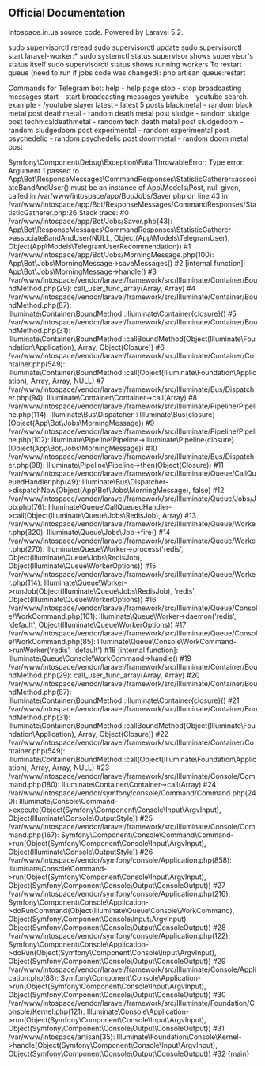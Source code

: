 ## Official Documentation

Intospace.in.ua source code. Powered by Laravel 5.2.

sudo supervisorctl reread
sudo supervisorctl update
sudo supervisorctl start laravel-worker:*
sudo systemctl status supervisor shows supervisor's status itself
sudo supervisorctl status shows running workers
To restart queue (need to run if jobs code was changed): php artisan queue:restart

Commands for Telegram bot:
help - help page
stop - stop broadcasting messages
start - start broadcasting messages
youtube - youtube search. example - /youtube slayer 
latest - latest 5 posts
blackmetal - random black metal post
deathmetal - random death metal post
sludge - random sludge post
technicaldeathmetal - random tech death metal post
sludgedoom - random sludgedoom post
experimental - random experimental post
psychedelic - random psychedelic post
doommetal - random doom metal post

Symfony\Component\Debug\Exception\FatalThrowableError: Type error: Argument 1 passed to App\Bot\ResponseMessages\CommandResponses\StatisticGatherer::associateBandAndUser() must be an instance of App\Models\Post, null given, called in /var/www/intospace/app/Bot/Jobs/Saver.php on line 43 in /var/www/intospace/app/Bot/ResponseMessages/CommandResponses/StatisticGatherer.php:26
Stack trace:
#0 /var/www/intospace/app/Bot/Jobs/Saver.php(43): App\Bot\ResponseMessages\CommandResponses\StatisticGatherer->associateBandAndUser(NULL, Object(App\Models\TelegramUser), Object(App\Models\TelegramUserRecommendation))
#1 /var/www/intospace/app/Bot/Jobs/MorningMessage.php(100): App\Bot\Jobs\MorningMessage->saveMessages()
#2 [internal function]: App\Bot\Jobs\MorningMessage->handle()
#3 /var/www/intospace/vendor/laravel/framework/src/Illuminate/Container/BoundMethod.php(29): call_user_func_array(Array, Array)
#4 /var/www/intospace/vendor/laravel/framework/src/Illuminate/Container/BoundMethod.php(87): Illuminate\Container\BoundMethod::Illuminate\Container\{closure}()
#5 /var/www/intospace/vendor/laravel/framework/src/Illuminate/Container/BoundMethod.php(31): Illuminate\Container\BoundMethod::callBoundMethod(Object(Illuminate\Foundation\Application), Array, Object(Closure))
#6 /var/www/intospace/vendor/laravel/framework/src/Illuminate/Container/Container.php(549): Illuminate\Container\BoundMethod::call(Object(Illuminate\Foundation\Application), Array, Array, NULL)
#7 /var/www/intospace/vendor/laravel/framework/src/Illuminate/Bus/Dispatcher.php(94): Illuminate\Container\Container->call(Array)
#8 /var/www/intospace/vendor/laravel/framework/src/Illuminate/Pipeline/Pipeline.php(114): Illuminate\Bus\Dispatcher->Illuminate\Bus\{closure}(Object(App\Bot\Jobs\MorningMessage))
#9 /var/www/intospace/vendor/laravel/framework/src/Illuminate/Pipeline/Pipeline.php(102): Illuminate\Pipeline\Pipeline->Illuminate\Pipeline\{closure}(Object(App\Bot\Jobs\MorningMessage))
#10 /var/www/intospace/vendor/laravel/framework/src/Illuminate/Bus/Dispatcher.php(98): Illuminate\Pipeline\Pipeline->then(Object(Closure))
#11 /var/www/intospace/vendor/laravel/framework/src/Illuminate/Queue/CallQueuedHandler.php(49): Illuminate\Bus\Dispatcher->dispatchNow(Object(App\Bot\Jobs\MorningMessage), false)
#12 /var/www/intospace/vendor/laravel/framework/src/Illuminate/Queue/Jobs/Job.php(76): Illuminate\Queue\CallQueuedHandler->call(Object(Illuminate\Queue\Jobs\RedisJob), Array)
#13 /var/www/intospace/vendor/laravel/framework/src/Illuminate/Queue/Worker.php(320): Illuminate\Queue\Jobs\Job->fire()
#14 /var/www/intospace/vendor/laravel/framework/src/Illuminate/Queue/Worker.php(270): Illuminate\Queue\Worker->process('redis', Object(Illuminate\Queue\Jobs\RedisJob), Object(Illuminate\Queue\WorkerOptions))
#15 /var/www/intospace/vendor/laravel/framework/src/Illuminate/Queue/Worker.php(114): Illuminate\Queue\Worker->runJob(Object(Illuminate\Queue\Jobs\RedisJob), 'redis', Object(Illuminate\Queue\WorkerOptions))
#16 /var/www/intospace/vendor/laravel/framework/src/Illuminate/Queue/Console/WorkCommand.php(101): Illuminate\Queue\Worker->daemon('redis', 'default', Object(Illuminate\Queue\WorkerOptions))
#17 /var/www/intospace/vendor/laravel/framework/src/Illuminate/Queue/Console/WorkCommand.php(85): Illuminate\Queue\Console\WorkCommand->runWorker('redis', 'default')
#18 [internal function]: Illuminate\Queue\Console\WorkCommand->handle()
#19 /var/www/intospace/vendor/laravel/framework/src/Illuminate/Container/BoundMethod.php(29): call_user_func_array(Array, Array)
#20 /var/www/intospace/vendor/laravel/framework/src/Illuminate/Container/BoundMethod.php(87): Illuminate\Container\BoundMethod::Illuminate\Container\{closure}()
#21 /var/www/intospace/vendor/laravel/framework/src/Illuminate/Container/BoundMethod.php(31): Illuminate\Container\BoundMethod::callBoundMethod(Object(Illuminate\Foundation\Application), Array, Object(Closure))
#22 /var/www/intospace/vendor/laravel/framework/src/Illuminate/Container/Container.php(549): Illuminate\Container\BoundMethod::call(Object(Illuminate\Foundation\Application), Array, Array, NULL)
#23 /var/www/intospace/vendor/laravel/framework/src/Illuminate/Console/Command.php(180): Illuminate\Container\Container->call(Array)
#24 /var/www/intospace/vendor/symfony/console/Command/Command.php(240): Illuminate\Console\Command->execute(Object(Symfony\Component\Console\Input\ArgvInput), Object(Illuminate\Console\OutputStyle))
#25 /var/www/intospace/vendor/laravel/framework/src/Illuminate/Console/Command.php(167): Symfony\Component\Console\Command\Command->run(Object(Symfony\Component\Console\Input\ArgvInput), Object(Illuminate\Console\OutputStyle))
#26 /var/www/intospace/vendor/symfony/console/Application.php(858): Illuminate\Console\Command->run(Object(Symfony\Component\Console\Input\ArgvInput), Object(Symfony\Component\Console\Output\ConsoleOutput))
#27 /var/www/intospace/vendor/symfony/console/Application.php(216): Symfony\Component\Console\Application->doRunCommand(Object(Illuminate\Queue\Console\WorkCommand), Object(Symfony\Component\Console\Input\ArgvInput), Object(Symfony\Component\Console\Output\ConsoleOutput))
#28 /var/www/intospace/vendor/symfony/console/Application.php(122): Symfony\Component\Console\Application->doRun(Object(Symfony\Component\Console\Input\ArgvInput), Object(Symfony\Component\Console\Output\ConsoleOutput))
#29 /var/www/intospace/vendor/laravel/framework/src/Illuminate/Console/Application.php(88): Symfony\Component\Console\Application->run(Object(Symfony\Component\Console\Input\ArgvInput), Object(Symfony\Component\Console\Output\ConsoleOutput))
#30 /var/www/intospace/vendor/laravel/framework/src/Illuminate/Foundation/Console/Kernel.php(121): Illuminate\Console\Application->run(Object(Symfony\Component\Console\Input\ArgvInput), Object(Symfony\Component\Console\Output\ConsoleOutput))
#31 /var/www/intospace/artisan(35): Illuminate\Foundation\Console\Kernel->handle(Object(Symfony\Component\Console\Input\ArgvInput), Object(Symfony\Component\Console\Output\ConsoleOutput))
#32 {main}

